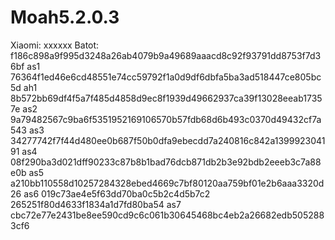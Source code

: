 # Moah5.2.0.3
Xiaomi:
xxxxxx
Batot:
f186c898a9f995d3248a26ab4079b9a49689aaacd8c92f93791dd8753f7d36bf
as1
76364f1ed46e6cd48551e74cc59792f1a0d9df6dbfa5ba3ad518447ce805bc5d
ah1
8b572bb69df4f5a7f485d4858d9ec8f1939d49662937ca39f13028eeab17357e
as2
9a79482567c9ba6f5351952169106570b57fdb68d6b493c0370d49432cf7a543
as3
34277742f7f44d480ee0b687f50b0dfa9ebecdd7a240816c842a139992304191
as4
08f290ba3d021dff90233c87b8b1bad76dcb871db2b3e92bdb2eeeb3c7a88e0b
as5
a210bb110558d10257284328ebed4669c7bf80120aa759bf01e2b6aaa3320d26
as6
019c73ae4e5f63dd70ba0c5b2c4d5b7c2 265251f80d4633f1834a1d7fd80ba54
as7
cbc72e77e2431be8ee590cd9c6c061b30645468bc4eb2a26682edb5052883cf6
